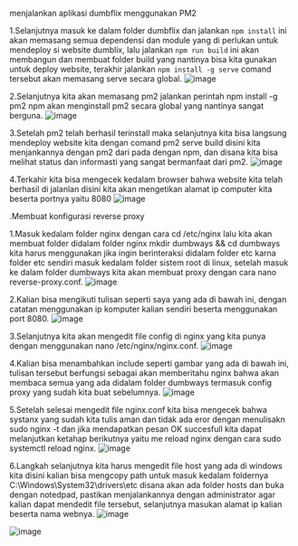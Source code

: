 menjalankan aplikasi dumbflix menggunakan PM2

1.Selanjutnya masuk ke dalam folder dumbflix dan jalankan `npm install` ini akan memasang semua dependensi dan module yang di perlukan untuk mendeploy si website dumblix, lalu jalankan `npm run build` ini akan membangun dan membuat folder build yang nantinya bisa kita gunakan untuk deploy website, terakhir jalankan `npm install -g serve` comand tersebut akan memasang serve secara global.
![image](https://github.com/kevinhariya/devops18-dumbways-kevin/assets/135611481/d162e4cd-84c2-4e8b-a9c5-f43098c6ff87)


2.Selanjutnya kita akan memasang pm2 jalankan perintah npm install -g pm2 npm akan menginstall pm2 secara global yang nantinya sangat berguna.
![image](https://github.com/kevinhariya/devops18-dumbways-kevin/assets/135611481/8743cb82-8eaa-4c56-ae64-dda422397ac1)


3.Setelah pm2 telah berhasil terinstall maka selanjutnya kita bisa langsung mendeploy website kita dengan comand pm2 serve build disini kita menjankannya dengan pm2 dari pada dengan npm, dan disana kita bisa melihat status dan informasti yang sangat bermanfaat dari pm2.
![image](https://github.com/kevinhariya/devops18-dumbways-kevin/assets/135611481/ea89b1ad-a6e8-4970-abc9-d3581958568d)


4.Terkahir kita bisa mengecek kedalam browser bahwa website kita telah berhasil di jalanlan disini kita akan mengetikan alamat ip computer kita beserta portnya yaitu 8080
![image](https://github.com/kevinhariya/devops18-dumbways-kevin/assets/135611481/9041fca9-a9b9-41c4-910e-cc188bab32d4)

.Membuat konfigurasi reverse proxy 


1.Masuk kedalam folder nginx dengan cara cd /etc/nginx lalu kita akan membuat folder didalam folder nginx mkdir dumbways && cd dumbways kita harus menggunakan jika ingin berinteraksi didalam folder etc karna folder etc sendiri masuk kedalam folder sistem root di linux, setelah masuk ke dalam folder dumbways kita akan membuat proxy dengan cara nano reverse-proxy.conf.
![image](https://github.com/kevinhariya/devops18-dumbways-kevin/assets/135611481/9383b69e-aed1-4031-9744-91088374fd98)



2.Kalian bisa mengikuti tulisan seperti saya yang ada di bawah ini, dengan catatan menggunakan ip komputer kalian sendiri beserta menggunakan port 8080.
![image](https://github.com/kevinhariya/devops18-dumbways-kevin/assets/135611481/a2b5fbba-0696-4985-a5a1-97f0ae684166)



3.Selanjutnya kita akan mengedit file config di nginx yang kita punya dengan menggunakan nano /etc/nginx/nginx.conf.
![image](https://github.com/kevinhariya/devops18-dumbways-kevin/assets/135611481/e50664f3-321e-4572-a1df-9e3af5cb44a6)



4.Kalian bisa menambahkan include seperti gambar yang ada di bawah ini, tulisan tersebut berfungsi sebagai akan memberitahu nginx bahwa akan membaca semua yang ada didalam folder dumbways termasuk config proxy yang sudah kita buat sebelumnya.
![image](https://github.com/kevinhariya/devops18-dumbways-kevin/assets/135611481/0f074e63-4598-4c36-b144-28743315fc53)



5.Setelah selesai mengedit file nginx.conf kita bisa mengecek bahwa systanx yang sudah kita tulis aman dan tidak ada eror dengan menulisakn sudo nginx -t dan jika mendapatkan pesan OK succesfull kita dapat melanjutkan ketahap berikutnya yaitu me reload nginx dengan cara sudo systemctl reload nginx.
![image](https://github.com/kevinhariya/devops18-dumbways-kevin/assets/135611481/09efbe50-7b02-4936-9039-d730b855c475)



6.Langkah selanjutnya kita harus mengedit file host yang ada di windows kita disini kalian bisa mengcopy path untuk masuk kedalam foldernya C:\Windows\System32\drivers\etc disana akan ada folder hosts dan buka dengan notedpad, pastikan menjalankannya dengan administrator agar kalian dapat mendedit file tersebut, selanjutnya masukan alamat ip kalian beserta nama webnya.
![image](https://github.com/kevinhariya/devops18-dumbways-kevin/assets/135611481/a9be7975-8dae-467f-8890-8fca5bcf3b4f)

![image](https://github.com/kevinhariya/devops18-dumbways-kevin/assets/135611481/9ad8e630-93bf-4bef-9469-8c472fe5aaba)















